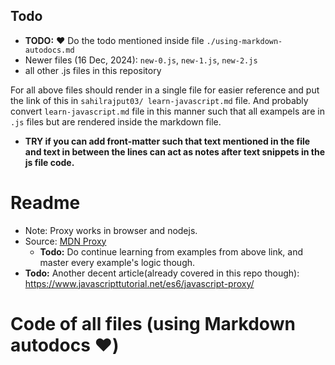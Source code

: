 ## Todo

- **TODO:** ❤️ Do the todo mentioned inside file `./using-markdown-autodocs.md`
- Newer files (16 Dec, 2024): `new-0.js`, `new-1.js`, `new-2.js`
- all other .js files in this repository

For all above files should render in a single file for easier reference and put the link of this in `sahilrajput03/ learn-javascript.md` file. And probably convert `learn-javascript.md` file in this manner such that all exampels are in `.js` files but are rendered inside the markdown file.

- **TRY if you can add front-matter such that text mentioned in the file and text in between the lines can act as notes after text snippets in the js file code.**

# Readme

- Note: Proxy works in browser and nodejs.
- Source: [MDN Proxy](https://developer.mozilla.org/en-US/docs/Web/JavaScript/Reference/Global_Objects/Proxy)
  - **Todo:** Do continue learning from examples from above link, and master every example's logic though.
- **Todo:** Another decent article(already covered in this repo though): https://www.javascripttutorial.net/es6/javascript-proxy/

# Code of all files (using Markdown autodocs ❤️)

<!-- MARKDOWN-AUTO-DOCS:START (CODE:src=./0-1.js) -->
<!-- MARKDOWN-AUTO-DOCS:END -->
